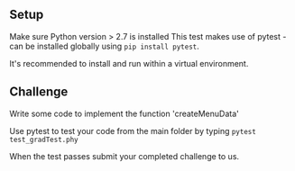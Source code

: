 ## Setup
Make sure Python version > 2.7 is installed
This test makes use of pytest - can be installed globally using `pip install pytest`.

It's recommended to install and run within a virtual environment.

## Challenge
Write some code to implement the function 'createMenuData'

Use pytest to test your code from the main folder by typing `pytest test_gradTest.phy`

When the test passes submit your completed challenge to us.
